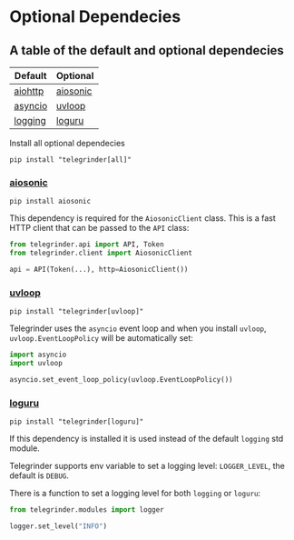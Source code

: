 # Optional Dependecies

## A table of the default and optional dependecies

| Default      | Optional                                                                                           |
| ------------ | ---------------------------------------------------------------------------------------------------|
| [aiohttp](https://docs.aiohttp.org/en/stable)                  | [aiosonic](#aiosonic)                            |
| [asyncio](https://docs.python.org/3/library/asyncio.html)      | [uvloop](#uvloop)                                |
| [logging](https://docs.python.org/3/library/logging.html)      | [loguru](#loguru)                                |


Install all optional dependecies
```console
pip install "telegrinder[all]"
```


### [aiosonic](https://github.com/sonic182/aiosonic)
```console
pip install aiosonic
```

This dependency is required for the `AiosonicClient` class. This is a fast HTTP client that can be passed to the `API` class:
```python
from telegrinder.api import API, Token
from telegrinder.client import AiosonicClient

api = API(Token(...), http=AiosonicClient())
```


### [uvloop](https://github.com/MagicStack/uvloop)
```console
pip install "telegrinder[uvloop]"
```

Telegrinder uses the `asyncio` event loop and when you install `uvloop`, `uvloop.EventLoopPolicy` will be automatically set:
```python
import asyncio
import uvloop

asyncio.set_event_loop_policy(uvloop.EventLoopPolicy())
```

### [loguru](https://github.com/Delgan/loguru)
```console
pip install "telegrinder[loguru]"
```

If this dependency is installed it is used instead of the default `logging` std module.

Telegrinder supports env variable to set a logging level: `LOGGER_LEVEL`, the default is `DEBUG`.

There is a function to set a logging level for both `logging` or `loguru`:
```python
from telegrinder.modules import logger

logger.set_level("INFO")
```
